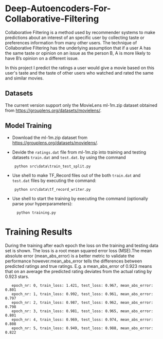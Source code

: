 # Deep-Autoencoders-For-Collaborative-Filtering

Collaborative Filtering is a method used by recommender systems to make predictions about an interest of an specific user by collecting taste or preferences information from many other users. The technique of Collaborative Filtering has the underlying assumption that if a user A has the same taste or opinion on an issue as the person B, A is more likely to have B’s opinion on a different issue. 

In this project I predict the ratings a user would give a movie based on this user's taste and the taste of other users who watched and rated the same and similar movies.



## Datasets

The current version support only the MovieLens ml-1m.zip dataset obtained from https://grouplens.org/datasets/movielens/. 

## Model Training

- Download the ml-1m.zip dataset from  https://grouplens.org/datasets/movielens/.
- Devide the ```ratings.dat``` file from ml-1m.zip into training and testing datasets ```train.dat``` and ```test.dat```. by using the command 

       python src\data\train_test_split.py 
          
- Use shell to make TF_Record files out of the both ```train.dat``` and ```test.dat``` files by executing the command: 

       python src\data\tf_record_writer.py 
      
- Use shell to start the training by executing the command (optionally parse your hyperparameters):

        python training.py 

# Training Results 

During the training after each epoch the loss on the training and testing data set is shown. The loss is a root mean squared error loss (MSE).The mean absolute error (mean_abs_error) is a better metric to validate the performance however.mean_abs_error tells the differences between predicted ratings and true ratings. E.g. a mean_abs_error of 0.923 means that on an average the predicted rating deviates from the actual rating by 0.923 stars.

       epoch_nr: 0, train_loss: 1.421, test_loss: 0.967, mean_abs_error: 0.801
       epoch_nr: 1, train_loss: 0.992, test_loss: 0.961, mean_abs_error: 0.797
       epoch_nr: 2, train_loss: 0.987, test_loss: 0.962, mean_abs_error: 0.798
       epoch_nr: 3, train_loss: 0.981, test_loss: 0.965, mean_abs_error: 0.801
       epoch_nr: 4, train_loss: 0.969, test_loss: 0.974, mean_abs_error: 0.808
       epoch_nr: 5, train_loss: 0.949, test_loss: 0.988, mean_abs_error: 0.822
    
    

